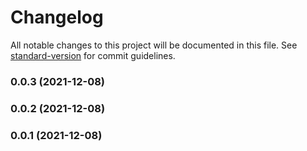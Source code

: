 # Changelog

All notable changes to this project will be documented in this file. See [standard-version](https://github.com/conventional-changelog/standard-version) for commit guidelines.

### 0.0.3 (2021-12-08)

### 0.0.2 (2021-12-08)

### 0.0.1 (2021-12-08)
